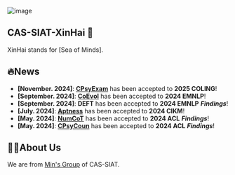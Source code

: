 ![image](https://github.com/user-attachments/assets/3ae606b5-e619-4f31-923a-19583475c3ed)

## CAS-SIAT-XinHai 👋

XinHai stands for [Sea of Minds].

## 🔥News

* **[November. 2024]**: **[CPsyExam](https://github.com/CAS-SIAT-XinHai/CPsyExam)** has been accepted to **2025 COLING**!
* **[September. 2024]**: **[CoEvol](https://github.com/lirenhao1997/CoEvol)** has been accepted to **2024 EMNLP**!
* **[September. 2024]**: **DEFT** has been accepted to **2024 EMNLP** ***Findings***!
* **[July. 2024]**: **[Aptness](https://github.com/CAS-SIAT-XinHai/APTNESS)** has been accepted to **2024 CIKM**!
* **[May. 2024]**: **[NumCoT](https://github.com/CAS-SIAT-XinHai/NUMCoT)** has been accepted to **2024 ACL** ***Findings***!
* **[May. 2024]**: **[CPsyCoun](https://github.com/CAS-SIAT-XinHai/CPsyCoun)** has been accepted to **2024 ACL** ***Findings***!

<!--

**Here are some ideas to get you started:**

🙋‍♀️ A short introduction - what is your organization all about?
🌈 Contribution guidelines - how can the community get involved?
👩‍💻 Useful resources - where can the community find your docs? Is there anything else the community should know?
🍿 Fun facts - what does your team eat for breakfast?
🧙 Remember, you can do mighty things with the power of [Markdown](https://docs.github.com/github/writing-on-github/getting-started-with-writing-and-formatting-on-github/basic-writing-and-formatting-syntax)
-->

## 🙋‍♀️About Us
We are from [Min's Group](https://minyang.me/) of CAS-SIAT. 
